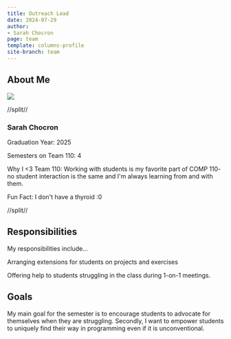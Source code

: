 ```yaml
---
title: Outreach Lead
date: 2024-07-29
author:
- Sarah Chocron
page: team
template: columns-profile
site-branch: team
---
```


## About Me
<img class="img-fluid" src="/static/profile-photos/sarahflo2.png"/>


//split//

### Sarah Chocron

Graduation Year: 2025

Semesters on Team 110: 4

Why I <3 Team 110: Working with students is my favorite part of COMP 110- no student interaction is the same and I'm always learning from and with them. 

Fun Fact: I don't have a thyroid :0

//split//

## Responsibilities

My responsibilities include...

Arranging extensions for students on projects and exercises

Offering help to students struggling in the class during 1-on-1 meetings.

## Goals

My main goal for the semester is to encourage students to advocate for themselves when they are struggling. Secondly, I want to empower students to uniquely find their way in programming even if it is unconventional.